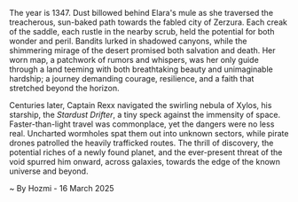 
The year is 1347.  Dust billowed behind Elara's mule as she traversed the treacherous, sun-baked path towards the fabled city of Zerzura.  Each creak of the saddle, each rustle in the nearby scrub, held the potential for both wonder and peril.  Bandits lurked in shadowed canyons, while the shimmering mirage of the desert promised both salvation and death.  Her worn map, a patchwork of rumors and whispers, was her only guide through a land teeming with both breathtaking beauty and unimaginable hardship; a journey demanding courage, resilience, and a faith that stretched beyond the horizon.

Centuries later, Captain Rexx navigated the swirling nebula of Xylos, his starship, the *Stardust Drifter*, a tiny speck against the immensity of space.  Faster-than-light travel was commonplace, yet the dangers were no less real.  Uncharted wormholes spat them out into unknown sectors,  while pirate drones patrolled the heavily trafficked routes.  The thrill of discovery, the potential riches of a newly found planet, and the ever-present threat of the void spurred him onward, across galaxies, towards the edge of the known universe and beyond.

~ By Hozmi - 16 March 2025
